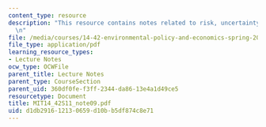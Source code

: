 ```yaml
---
content_type: resource
description: "This resource contains notes related to risk, uncertainty, and liability.\r\
  \n"
file: /media/courses/14-42-environmental-policy-and-economics-spring-2011/d1db291612130659d10bb5df874c8e71_MIT14_42S11_note09.pdf
file_type: application/pdf
learning_resource_types:
- Lecture Notes
ocw_type: OCWFile
parent_title: Lecture Notes
parent_type: CourseSection
parent_uid: 360df0fe-f3ff-2344-da86-13e4a1d49ce5
resourcetype: Document
title: MIT14_42S11_note09.pdf
uid: d1db2916-1213-0659-d10b-b5df874c8e71
---
```

